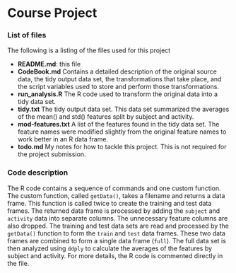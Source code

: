 # Course Project
### List of files
The following is a listing of the files used for this project
- **README.md**:  this file
- **CodeBook.md**
  Contains a detailed description of the original source data, the tidy output data set, the transformations that take place, and the script variables used to store and perform those transformations.
- **run\_analysis.R**
  The R code used to transform the original data into a tidy data set.
- **tidy.txt**
  The tidy output data set.  This data set summarized the averages of the mean() and std() features split by subject and activity.
- **mod-features.txt**
  A list of the features found in the tidy data set.  The feature names were modified slightly from the original feature names to work better in an R data frame.
- **todo.md**
  My notes for how to tackle this project.  This is not required for the project submission.
  
### Code description
The R code contains a sequence of commands and one custom function.  The custom function, called `getData()`, takes a filename and returns a data frame.  This function is called twice to create the training and test data frames.  The returned data frame is processed by adding the `subject` and `activity` data into separate columns.  The unnecessary feature columns are also dropped.
The training and test data sets are read and processed by the `getData()` function to form the `train` and `test` data frames.  These two data frames are combined to form a single data frame (`full`).  The full data set is then analyzed using `ddply` to calculate the averages of the features by subject and activity.
For more details, the R code is commented directly in the file.